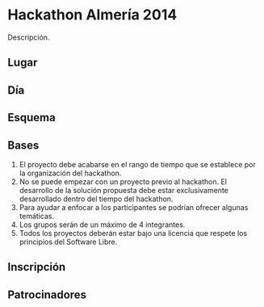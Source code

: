 Hackathon Almería 2014
======================

Descripción.

Lugar
-----

Día
---

Esquema
-------


Bases
-----

1. El proyecto debe acabarse en el rango de tiempo que se establece por la organización del hackathon.
2. No se puede empezar con un proyecto previo al hackathon. El desarrollo de la solución propuesta debe estar exclusivamente desarrollado dentro del tiempo del hackathon.
3. Para ayudar a enfocar a los participantes se podrían ofrecer algunas temáticas.
4. Los grupos serán de un máximo de 4 integrantes.
5. Todos los proyectos deberán estar bajo una licencia que respete los principios del Software Libre.

Inscripción
------------


Patrocinadores
--------------
